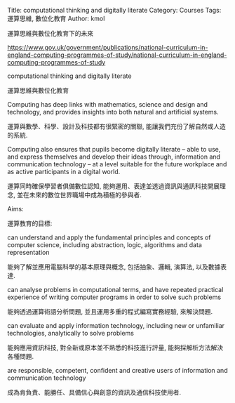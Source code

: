 Title: computational thinking and digitally literate
Category: Courses
Tags: 運算思維, 數位化教育
Author: kmol

運算思維與數位化教育下的未來

<!-- PELICAN_END_SUMMARY -->

<https://www.gov.uk/government/publications/national-curriculum-in-england-computing-programmes-of-study/national-curriculum-in-england-computing-programmes-of-study>

computational thinking and digitally literate

運算思維與數位化教育

Computing has deep links with mathematics, science and design and technology, and provides insights into both natural and artificial systems.

運算與數學、科學、設計及科技都有很緊密的關聯, 能讓我們充份了解自然或人造的系統.

Computing also ensures that pupils become digitally literate – able to use, and express themselves and develop their ideas through, information and communication technology – at a level suitable for the future workplace and as active participants in a digital world.

運算同時確保學習者俱備數位認知, 能夠運用、表達並透過資訊與通訊科技開展理念, 並在未來的數位世界職場中成為積極的參與者.

Aims:

運算教育的目標:

can understand and apply the fundamental principles and concepts of computer science, including abstraction, logic, algorithms and data representation

能夠了解並應用電腦科學的基本原理與概念, 包括抽象、邏輯, 演算法, 以及數據表達.

can analyse problems in computational terms, and have repeated practical experience of writing computer programs in order to solve such problems

能夠透過運算術語分析問題, 並且運用多重的程式編寫實務經驗, 來解決問題.

can evaluate and apply information technology, including new or unfamiliar technologies, analytically to solve problems

能夠應用資訊科技, 對全新或原本並不熟悉的科技進行評量, 能夠採解析方法解決各種問題.

are responsible, competent, confident and creative users of information and communication technology

成為肯負責、能勝任、具備信心與創意的資訊及通信科技使用者.


